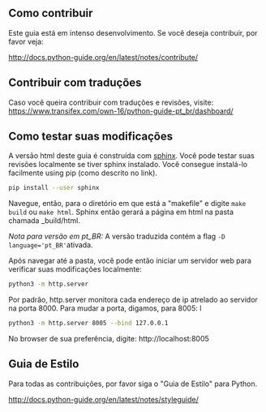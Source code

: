 Como contribuir
-----------------

Este guia está em intenso desenvolvimento. Se você deseja contribuir, por favor veja: 

http://docs.python-guide.org/en/latest/notes/contribute/


Contribuir com traduções
------------------------

Caso você queira contribuir com traduções e revisões, visite:
https://www.transifex.com/own-16/python-guide-pt_br/dashboard/


Como testar suas modificações
-----------------------------

A versão html deste guia é construída com [sphinx](http://www.sphinx-doc.org/en/stable/). Você pode testar suas revisões localmente se tiver sphinx instalado. Você consegue instalá-lo facilmente using pip (como descrito no link). 

``` bash
pip install --user sphinx
```

Navegue, então, para o diretório em que está a "makefile" e digite ```make build``` ou ```make html```. Sphinx então gerará a página em html na pasta chamada _build/html.

*Nota para versão em pt_BR:* A versão traduzida contém a flag  ```-D language='pt_BR'```ativada. 

Após navegar até a pasta, você pode então iniciar um servidor web para verificar suas modificações localmente: 


``` bash
python3 -m http.server
```

Por padrão, http.server monitora cada endereço de ip atrelado ao servidor na porta 8000. Para mudar a porta, digamos, para 8005: l

``` bash
python3 -m http.server 8005 --bind 127.0.0.1
```

No browser de sua preferência, digite:  http://localhost:8005


Guia de Estilo
--------------

Para todas as contribuições, por favor siga o "Guia de Estilo" para Python.

http://docs.python-guide.org/en/latest/notes/styleguide/
